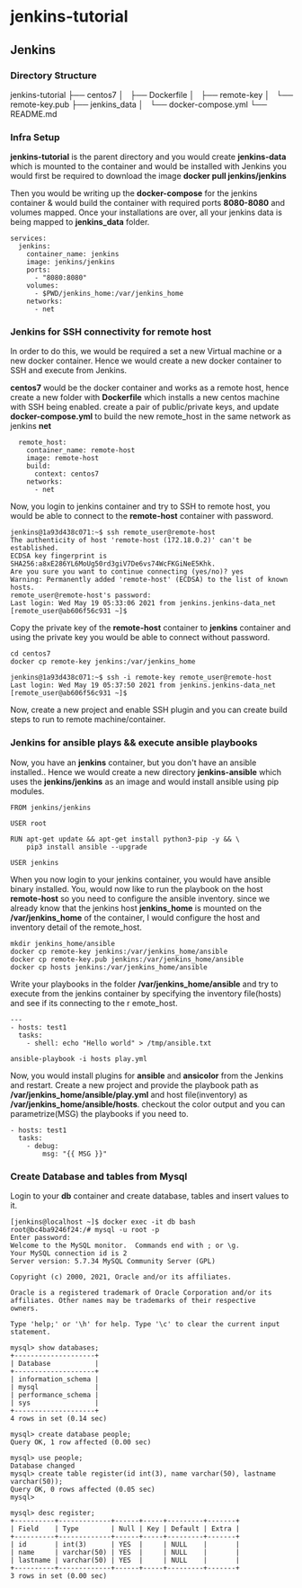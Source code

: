 # jenkins-tutorial

## Jenkins

### Directory Structure

jenkins-tutorial
├── centos7
│   ├── Dockerfile
│   ├── remote-key
│   └── remote-key.pub
├── jenkins_data
│   └── docker-compose.yml
└── README.md


### Infra Setup 

**jenkins-tutorial** is the parent directory and you would create **jenkins-data** which is mounted to the container and would be installed with Jenkins
you would first be required to download the image **docker pull jenkins/jenkins** 

Then you would be writing up the **docker-compose** for the jenkins container & would build the container with required ports **8080-8080** and volumes mapped. 
Once your installations are over, all your jenkins data is being mapped to **jenkins_data** folder. 

```
services:
  jenkins:
    container_name: jenkins
    image: jenkins/jenkins
    ports:
      - "8080:8080"
    volumes:
      - $PWD/jenkins_home:/var/jenkins_home
    networks:
      - net
```

### Jenkins for SSH connectivity for remote host

In order to do this, we would be required a set a new Virtual machine or a new docker container. 
Hence we would create a new docker container to SSH and execute from Jenkins. 

**centos7** would be the docker container and works as a remote host, hence create a new folder with **Dockerfile** which installs a new centos machine with SSH being enabled. 
create a pair of public/private keys, and update **docker-compose.yml** to build the new remote_host in the same network as jenkins **net**

```
  remote_host:
    container_name: remote-host
    image: remote-host
    build:
      context: centos7
    networks:
      - net
```

Now, you login to jenkins container and try to SSH to remote host, you would be able to connect to the **remote-host** container with password. 
```
jenkins@1a93d438c071:~$ ssh remote_user@remote-host
The authenticity of host 'remote-host (172.18.0.2)' can't be established.
ECDSA key fingerprint is SHA256:a8xE286YL6MoUg50rd3giV7De6vs74WcFKGiNeE5Khk.
Are you sure you want to continue connecting (yes/no)? yes
Warning: Permanently added 'remote-host' (ECDSA) to the list of known hosts.
remote_user@remote-host's password:
Last login: Wed May 19 05:33:06 2021 from jenkins.jenkins-data_net
[remote_user@ab606f56c931 ~]$
```

Copy the private key of the **remote-host** container to **jenkins** container and using the private key you would be able to connect without password. 

```
cd centos7
docker cp remote-key jenkins:/var/jenkins_home

jenkins@1a93d438c071:~$ ssh -i remote-key remote_user@remote-host
Last login: Wed May 19 05:37:50 2021 from jenkins.jenkins-data_net
[remote_user@ab606f56c931 ~]$
```

Now, create a new project and enable SSH plugin and you can create build steps to run to remote machine/container. 

### Jenkins for ansible plays && execute ansible playbooks

Now, you have an **jenkins** container, but you don't have an ansible installed.. Hence we would create a new directory **jenkins-ansible** which uses the **jenkins/jenkins** as an image and would install ansible using pip modules. 

```
FROM jenkins/jenkins

USER root

RUN apt-get update && apt-get install python3-pip -y && \
    pip3 install ansible --upgrade

USER jenkins
```

When you now login to your jenkins container, you would have ansible binary installed. You, would now like to run the playbook on the host **remote-host** so you need to configure the ansible inventory. since we already know that the jenkins host **jenkins_home** is mounted on the **/var/jenkins_home** of the container, I would configure the host and inventory detail of the remote_host.

```
mkdir jenkins_home/ansible
docker cp remote-key jenkins:/var/jenkins_home/ansible
docker cp remote-key.pub jenkins:/var/jenkins_home/ansible
docker cp hosts jenkins:/var/jenkins_home/ansible
```

Write your playbooks in the folder **/var/jenkins_home/ansible** and try to execute from the jenkins container by specifying the inventory file(hosts) and see if its connecting to the r
emote_host.

```
---
- hosts: test1
  tasks:
    - shell: echo "Hello world" > /tmp/ansible.txt
```

```
ansible-playbook -i hosts play.yml
```

Now, you would install plugins for **ansible** and **ansicolor** from the Jenkins and restart. Create a new project and provide the playbook path as **/var/jenkins_home/ansible/play.yml** and host file(inventory) as **/var/jenkins_home/ansible/hosts**. checkout the color output and you can parametrize(MSG) the playbooks if you need to. 

```
- hosts: test1
  tasks:
    - debug:
        msg: "{{ MSG }}" 
```

### Create Database and tables from Mysql 

Login to your **db** container and create database, tables and insert values to it. 

```
[jenkins@localhost ~]$ docker exec -it db bash
root@bc4ba9246f24:/# mysql -u root -p
Enter password:
Welcome to the MySQL monitor.  Commands end with ; or \g.
Your MySQL connection id is 2
Server version: 5.7.34 MySQL Community Server (GPL)

Copyright (c) 2000, 2021, Oracle and/or its affiliates.

Oracle is a registered trademark of Oracle Corporation and/or its
affiliates. Other names may be trademarks of their respective
owners.

Type 'help;' or '\h' for help. Type '\c' to clear the current input statement.

mysql> show databases;
+--------------------+
| Database           |
+--------------------+
| information_schema |
| mysql              |
| performance_schema |
| sys                |
+--------------------+
4 rows in set (0.14 sec)

mysql> create database people;
Query OK, 1 row affected (0.00 sec)

mysql> use people;
Database changed
mysql> create table register(id int(3), name varchar(50), lastname varchar(50));
Query OK, 0 rows affected (0.05 sec)
mysql>

mysql> desc register;
+----------+-------------+------+-----+---------+-------+
| Field    | Type        | Null | Key | Default | Extra |
+----------+-------------+------+-----+---------+-------+
| id       | int(3)      | YES  |     | NULL    |       |
| name     | varchar(50) | YES  |     | NULL    |       |
| lastname | varchar(50) | YES  |     | NULL    |       |
+----------+-------------+------+-----+---------+-------+
3 rows in set (0.00 sec)
```
